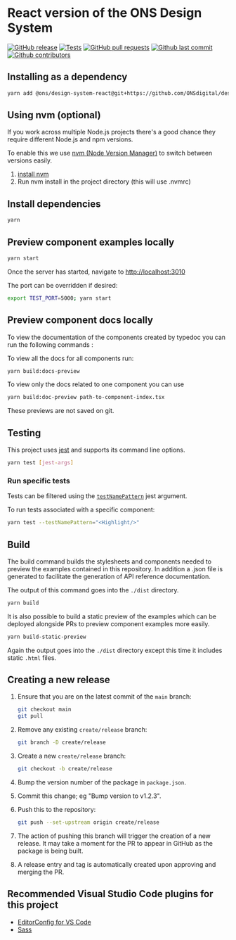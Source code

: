 # React version of the ONS Design System

[![GitHub release](https://img.shields.io/github/release/ONSdigital/design-system-react.svg)](https://github.com/ONSdigital/design-system-react/releases)
[![Tests](https://github.com/ONSdigital/design-system-react/actions/workflows/tests.yml/badge.svg)](https://github.com/ONSdigital/design-system-react/actions/workflows/tests.yml)
[![GitHub pull requests](https://img.shields.io/github/issues-pr-raw/ONSdigital/design-system-react.svg)](https://github.com/ONSdigital/design-system-react/pulls)
[![Github last commit](https://img.shields.io/github/last-commit/ONSdigital/design-system-react.svg)](https://github.com/ONSdigital/design-system-react/commits)
[![Github contributors](https://img.shields.io/github/contributors/ONSdigital/design-system-react.svg)](https://github.com/ONSdigital/design-system-react/graphs/contributors)

## Installing as a dependency

```bash
yarn add @ons/design-system-react@git+https://github.com/ONSdigital/design-system-react#v0.0.3
```

## Using nvm (optional)

If you work across multiple Node.js projects there's a good chance they require different Node.js and npm versions.

To enable this we use [nvm (Node Version Manager)](https://github.com/creationix/nvm) to switch between versions easily.

1. [install nvm](https://github.com/creationix/nvm#installation)
2. Run nvm install in the project directory (this will use .nvmrc)

## Install dependencies

```bash
yarn
```

## Preview component examples locally

```bash
yarn start
```

Once the server has started, navigate to <http://localhost:3010>

The port can be overridden if desired:

```bash
export TEST_PORT=5000; yarn start
```
## Preview component docs locally

To view the documentation of the components created by typedoc you can run the following commands : 

To view all the docs for all components run: 
```bash
yarn build:docs-preview
```

To view only the docs related to one component you can use 

```bash
yarn build:doc-preview path-to-component-index.tsx
```

These previews are not saved on git. 

## Testing

This project uses [jest](https://jestjs.io/docs/cli) and supports its command line options.

```bash
yarn test [jest-args]
```

### Run specific tests

Tests can be filtered using the [`testNamePattern`](https://jestjs.io/docs/cli#--testnamepatternregex) jest argument.

To run tests associated with a specific component:

```bash
yarn test --testNamePattern="<Highlight/>"
```

## Build

The build command builds the stylesheets and components needed to preview the examples
contained in this repository. In addition a .json file is generated to facilitate the
generation of API reference documentation.

The output of this command goes into the `./dist` directory.

```bash
yarn build
```

It is also possible to build a static preview of the examples which can be deployed
alongside PRs to preview component examples more easily.

```bash
yarn build-static-preview
```

Again the output goes into the `./dist` directory except this time it includes static
`.html` files.

## Creating a new release

1. Ensure that you are on the latest commit of the `main` branch:

    ```bash
    git checkout main
    git pull
    ```

2. Remove any existing `create/release` branch:

    ```bash
    git branch -D create/release
    ```

3. Create a new `create/release` branch:

    ```bash
    git checkout -b create/release
    ```

4. Bump the version number of the package in `package.json`.

5. Commit this change; eg "Bump version to v1.2.3".

6. Push this to the repository:

    ```bash
    git push --set-upstream origin create/release
    ```

7. The action of pushing this branch will trigger the creation of a new release. It may take a moment for the PR to appear in GitHub as the package is being built.

8. A release entry and tag is automatically created upon approving and merging the PR.

## Recommended Visual Studio Code plugins for this project

- [EditorConfig for VS Code](https://marketplace.visualstudio.com/items?itemName=EditorConfig.EditorConfig)
- [Sass](https://marketplace.visualstudio.com/items?itemName=robinbentley.sass-indented)

